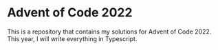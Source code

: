 # Advent of Code 2022

This is a repository that contains my solutions for Advent of Code 2022. This year, I will write everything in Typescript.
